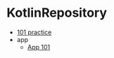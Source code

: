 # KotlinRepository

* [101 practice](https://github.com/Fdslk/KotlinRepository/tree/main/KotlinCodePractice)
* app
  * [App 101](https://github.com/Fdslk/KotlinRepository/tree/main/MyFirstApplication101)
